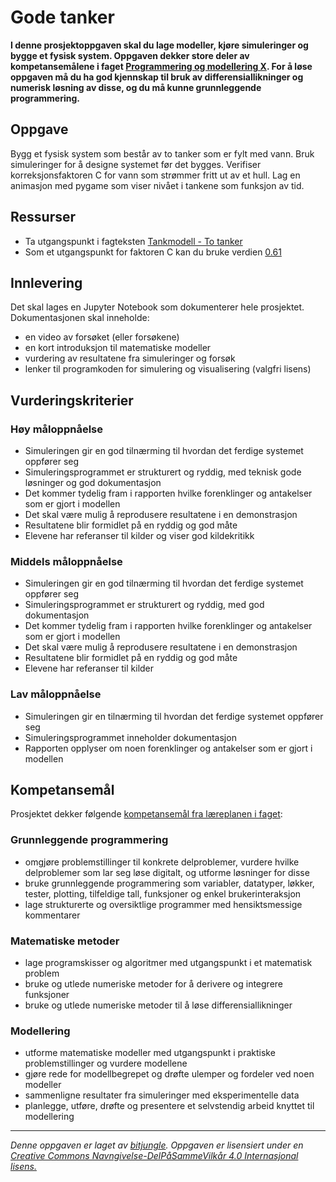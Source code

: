 # Gode tanker

**I denne prosjektoppgaven skal du lage modeller, kjøre simuleringer og bygge et fysisk system. Oppgaven dekker store deler av kompetansemålene i faget [Programmering og modellering X](https://github.com/fagstoff/ProgMod/blob/master/Læreplan/kompetansemål.md). For å løse oppgaven må du ha god kjennskap til bruk av differensiallikninger og numerisk løsning av disse, og du må kunne grunnleggende programmering.**

## Oppgave

Bygg et fysisk system som består av to tanker som er fylt med vann. Bruk simuleringer for å designe systemet før det bygges. Verifiser korreksjonsfaktoren C for vann som strømmer fritt ut av et hull. Lag en animasjon med pygame som viser nivået i tankene som funksjon av tid.

## Ressurser

* Ta utgangspunkt i fagteksten [Tankmodell - To tanker](https://github.com/fagstoff/ProgMod/blob/master/Fagstoff/tankmodell_5.ipynb)
* Som et utgangspunkt for faktoren C kan du bruke verdien [0.61](https://www.usbr.gov/tsc/techreferences/mands/wmm/chap09_05.html)

## Innlevering

Det skal lages en Jupyter Notebook som dokumenterer hele prosjektet. Dokumentasjonen skal inneholde:

* en video av forsøket (eller forsøkene)
* en kort introduksjon til matematiske modeller
* vurdering av resultatene fra simuleringer og forsøk
* lenker til programkoden for simulering og visualisering (valgfri lisens)

## Vurderingskriterier

### Høy måloppnåelse

* Simuleringen gir en god tilnærming til hvordan det ferdige systemet oppfører seg
* Simuleringsprogrammet er strukturert og ryddig, med teknisk gode løsninger og god dokumentasjon
* Det kommer tydelig fram i rapporten hvilke forenklinger og antakelser som er gjort i modellen
* Det skal være mulig å reprodusere resultatene i en demonstrasjon
* Resultatene blir formidlet på en ryddig og god måte
* Elevene har referanser til kilder og viser god kildekritikk

### Middels måloppnåelse

* Simuleringen gir en god tilnærming til hvordan det ferdige systemet oppfører seg
* Simuleringsprogrammet er strukturert og ryddig, med god dokumentasjon
* Det kommer tydelig fram i rapporten hvilke forenklinger og antakelser som er gjort i modellen
* Det skal være mulig å reprodusere resultatene i en demonstrasjon
* Resultatene blir formidlet på en ryddig og god måte
* Elevene har referanser til kilder


### Lav måloppnåelse

* Simuleringen gir en tilnærming til hvordan det ferdige systemet oppfører seg
* Simuleringsprogrammet inneholder dokumentasjon
* Rapporten opplyser om noen forenklinger og antakelser som er gjort i modellen

## Kompetansemål

Prosjektet dekker følgende [kompetansemål fra læreplanen i faget](https://github.com/fagstoff/ProgMod/blob/master/Læreplan/kompetansemål.md):

### Grunnleggende programmering

* omgjøre problemstillinger til konkrete delproblemer, vurdere hvilke delproblemer som lar seg løse digitalt, og utforme løsninger for disse
* bruke grunnleggende programmering som variabler, datatyper, løkker, tester, plotting, tilfeldige tall, funksjoner og enkel brukerinteraksjon
* lage strukturerte og oversiktlige programmer med hensiktsmessige kommentarer

### Matematiske metoder

* lage programskisser og algoritmer med utgangspunkt i et matematisk problem
* bruke og utlede numeriske metoder for å derivere og integrere funksjoner
* bruke og utlede numeriske metoder til å løse differensiallikninger

### Modellering

* utforme matematiske modeller med utgangspunkt i praktiske problemstillinger og vurdere modellene
* gjøre rede for modellbegrepet og drøfte ulemper og fordeler ved noen modeller
* sammenligne resultater fra simuleringer med eksperimentelle data
* planlegge, utføre, drøfte og presentere et selvstendig arbeid knyttet til modellering


---
_Denne oppgaven er laget av [bitjungle](https://github.com/bitjungle). Oppgaven er lisensiert under en [Creative Commons Navngivelse-DelPåSammeVilkår 4.0 Internasjonal lisens.
](http://creativecommons.org/licenses/by-sa/4.0/)_
